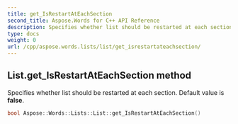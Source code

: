 ```yaml
---
title: get_IsRestartAtEachSection
second_title: Aspose.Words for C++ API Reference
description: Specifies whether list should be restarted at each section. Default value is false. 
type: docs
weight: 0
url: /cpp/aspose.words.lists/list/get_isrestartateachsection/
---
```

## List.get_IsRestartAtEachSection method


Specifies whether list should be restarted at each section. Default value is **false**.

```cpp
bool Aspose::Words::Lists::List::get_IsRestartAtEachSection()
```


